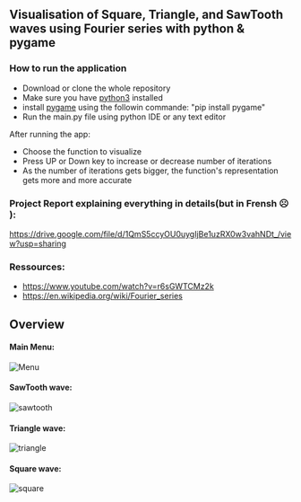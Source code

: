 ## Visualisation of Square, Triangle, and SawTooth waves using Fourier series with python & pygame


### How to run the application
- Download or clone the whole repository
- Make sure you have [python3] installed
- install [pygame] using the followin commande: "pip install pygame" 
- Run the main.py file using python IDE or any text editor


 After running the app:
- Choose the function to visualize
- Press UP or Down key to increase or decrease number of iterations
- As the number of iterations gets bigger, the function's representation gets more and more accurate 

### Project Report explaining everything in details(but in Frensh ☹ ):
https://drive.google.com/file/d/1QmS5ccyOU0uygIjBe1uzRX0w3vahNDt_/view?usp=sharing

### Ressources:
- https://www.youtube.com/watch?v=r6sGWTCMz2k
- https://en.wikipedia.org/wiki/Fourier_series


## Overview
#### Main Menu: 
![Menu](https://user-images.githubusercontent.com/73041562/126204636-1b549f9d-3199-4014-8b8c-b29eb3318a83.gif)


#### SawTooth wave:
![sawtooth](https://user-images.githubusercontent.com/73041562/126205036-8834fcd6-3c16-4ebb-8905-6f59c3d06df9.gif)


#### Triangle wave:
![triangle](https://user-images.githubusercontent.com/73041562/126207165-ffbac17c-c0dd-4581-b5e9-9f87a01399f0.gif)


#### Square wave:
![square](https://user-images.githubusercontent.com/73041562/126204755-0cf9e71e-b108-4cef-8707-835234f1a485.gif)



[python3]: https://www.python.org/downloads/
[pygame]: https://www.pygame.org/
